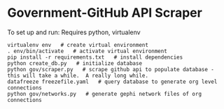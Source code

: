 # Government-GitHub API Scraper

To set up and run:
	Requires python, virtualenv

	virtualenv env   # create virtual environment
	. env/bin/activate 	 # activate virtual environment
	pip install -r requirements.txt   # install dependencies
	python create_db.py   # initialize database
	python gov/scraper.py   # scrape github api to populate database - this will take a while.  A really long while.
	datafreeze freezefile.yaml   # query database to generate org level connections
	python gov/networks.py   # generate gephi network files of org connections

